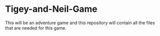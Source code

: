 # Tigey-and-Neil-Game
This will be an adventure game and this repository will contain all the files that are needed for this game.

